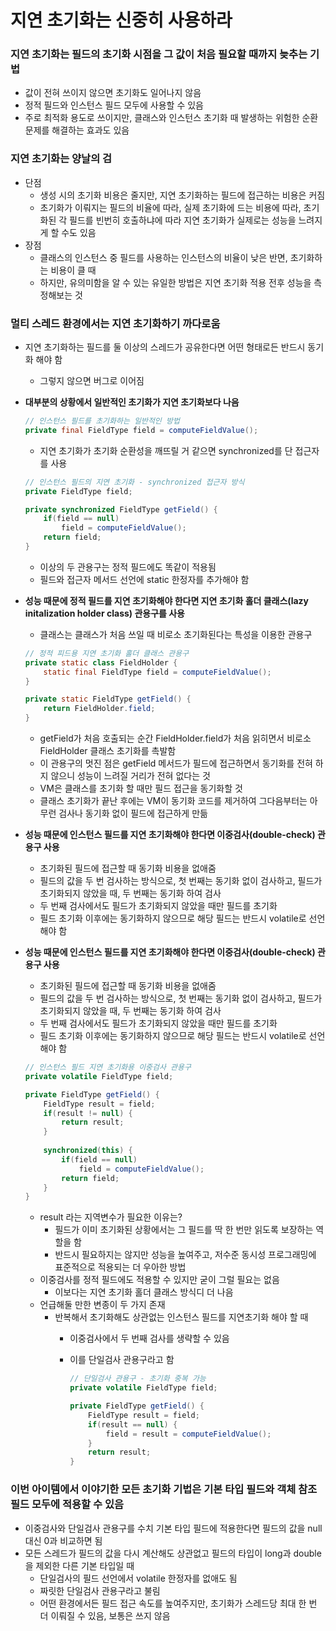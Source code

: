 # 지연 초기화는 신중히 사용하라

### 지연 초기화는 필드의 초기화 시점을 그 값이 처음 필요할 때까지 늦추는 기법

- 값이 전혀 쓰이지 않으면 초기화도 일어나지 않음
- 정적 필드와 인스턴스 필드 모두에 사용할 수 있음
- 주로 최적화 용도로 쓰이지만, 클래스와 인스턴스 초기화 때 발생하는 위험한 순환 문제를 해결하는 효과도 있음

### 지연 초기화는 양날의 검

- 단점
    - 생성 시의 초기화 비용은 줄지만, 지연 초기화하는 필드에 접근하는 비용은 커짐
    - 초기화가 이뤄지는 필드의 비율에 따라, 실제 초기화에 드는 비용에 따라, 초기화된 각 필드를 빈번히 호출하냐에 따라 지연 초기화가 실제로는 성능을 느려지게 할 수도 있음
- 장점
    - 클래스의 인스턴스 중 필드를 사용하는 인스턴스의 비율이 낮은 반면, 초기화하는 비용이 클 때
    - 하지만, 유의미함을 알 수 있는 유일한 방법은 지연 초기화 적용 전후 성능을 측정해보는 것

### 멀티 스레드 환경에서는 지연 초기화하기 까다로움

- 지연 초기화하는 필드를 둘 이상의 스레드가 공유한다면 어떤 형태로든 반드시 동기화 해야 함
    - 그렇지 않으면 버그로 이어짐
- **대부분의 상황에서 일반적인 초기화가 지연 초기화보다 나음**
    
    ```java
    // 인스턴스 필드를 초기화하는 일반적인 방법
    private final FieldType field = computeFieldValue();
    ```
    
    - 지연 초기화가 초기화 순환성을 깨뜨릴 거 같으면 synchronized를 단 접근자를 사용
    
    ```java
    // 인스턴스 필드의 지연 초기화 - synchronized 접근자 방식
    private FieldType field;
    
    private synchronized FieldType getField() {
    	if(field == null)
    		field = computeFieldValue();
    	return field;
    }
    ```
    
    - 이상의 두 관용구는 정적 필드에도 똑같이 적용됨
    - 필드와 접근자 메서드 선언에 static 한정자를 추가해야 함
- **성능 때문에 정적 필드를 지연 초기화해야 한다면 지연 초기화 홀더 클래스(lazy initalization holder class) 관용구를 사용**
    - 클래스는 클래스가 처음 쓰일 때 비로소 초기화된다는 특성을 이용한 관용구
    
    ```java
    // 정적 피드용 지연 초기화 홀더 클래스 관용구
    private static class FieldHolder {
    	static final FieldType field = computeFieldValue();
    }
    
    private static FieldType getField() {
    	return FieldHolder.field;
    }
    ```
    
    - getField가 처음 호출되는 순간 FieldHolder.field가 처음 읽히면서 비로소 FieldHolder 클래스 초기화를 촉발함
    - 이 관용구의 멋진 점은 getField 메서드가 필드에 접근하면서 동기화를 전혀 하지 않으니 성능이 느려질 거리가 전혀 없다는 것  
    - VM은 클래스를 초기화 할 때만 필드 접근을 동기화할 것
    - 클래스 초기화가 끝난 후에는 VM이 동기화 코드를 제거하여 그다음부터는 아무런 검사나 동기화 없이 필드에 접근하게 만듦
- **성능 때문에 인스턴스 필드를 지연 초기화해야 한다면 이중검사(double-check) 관용구 사용**
    - 초기화된 필드에 접근할 때 동기화 비용을 없애줌
    - 필드의 값을 두 번 검사하는 방식으로, 첫 번째는 동기화 없이 검사하고, 필드가 초기화되지 않았을 때, 두 번째는 동기화 하여 검사
    - 두 번째 검사에서도 필드가 초기화되지 않았을 때만 필드를 초기화
    - 필드 초기화 이후에는 동기화하지 않으므로 해당 필드는 반드시 volatile로 선언해야 함
- **성능 때문에 인스턴스 필드를 지연 초기화해야 한다면 이중검사(double-check) 관용구 사용**
    - 초기화된 필드에 접근할 때 동기화 비용을 없애줌
    - 필드의 값을 두 번 검사하는 방식으로, 첫 번째는 동기화 없이 검사하고, 필드가 초기화되지 않았을 때, 두 번째는 동기화 하여 검사
    - 두 번째 검사에서도 필드가 초기화되지 않았을 때만 필드를 초기화
    - 필드 초기화 이후에는 동기화하지 않으므로 해당 필드는 반드시 volatile로 선언해야 함
      
    ```java
    // 인스턴스 필드 지연 초기화용 이중검사 관용구
    private volatile FieldType field;
    
    private FieldType getField() {
    	FieldType result = field;
    	if(result != null) {
    		return result;
    	}
    	
    	synchronized(this) {
    		if(field == null)
    			field = computeFieldValue();
    		return field;
    	}
    }
    ```
    
    - result 라는 지역변수가 필요한 이유는?
        - 필드가 이미 초기화된 상황에서는 그 필드를 딱 한 번만 읽도록 보장하는 역할을 함
        - 반드시 필요하지는 않지만 성능을 높여주고, 저수준 동시성 프로그래밍에 표준적으로 적용되는 더 우아한 방법
    - 이중검사를 정적 필드에도 적용할 수 있지만 굳이 그럴 필요는 없음
        - 이보다는 지연 초기화 홀더 클래스 방식디 더 나음
    - 언급해둘 만한 변종이 두 가지 존재
        - 반복해서 초기화해도 상관없는 인스턴스 필드를 지연초기화 해야 할 때
            - 이중검사에서 두 번째 검사를 생략할 수 있음
            - 이를 단일검사 관용구라고 함
                
                ```java
                // 단일검사 관용구 - 초기화 중복 가능
                private volatile FieldType field;
                
                private FieldType getField() {
                	FieldType result = field;
                	if(result == null) {
                		field = result = computeFieldValue();
                	}
                	return result;
                }
                ```
                
### 이번 아이템에서 이야기한 모든 초기화 기법은 기본 타입 필드와 객체 참조 필드 모두에 적용할 수 있음

- 이중검사와 단일검사 관용구를 수치 기본 타입 필드에 적용한다면 필드의 값을 null 대신 0과 비교하면 됨
- 모든 스레드가 필드의 값을 다시 계산해도 상관없고 필드의 타입이 long과 double을 제외한 다른 기본 타입일 때
    - 단일검사의 필드 선언에서 volatile 한정자를 없애도 됨
    - 짜릿한 단일검사 관용구라고 불림
    - 어떤 환경에서든 필드 접근 속도를 높여주지만, 초기화가 스레드당 최대 한 번 더 이뤄질 수 있음, 보통은 쓰지 않음
